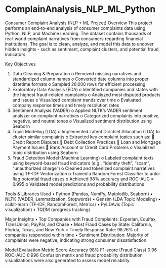 # ComplainAnalysis_NLP_ML_Python
Consumer Complaint Analysis (NLP + ML Project)
Overview
This project performs an end-to-end analysis of consumer complaints data using Python, NLP, and Machine Learning. The dataset contains thousands of real-world complaint narratives from consumers regarding financial institutions.
The goal is to clean, analyze, and model this data to uncover hidden insights - such as sentiment, complaint clusters, and potential fraud indicators.

Key Objectives
1.	Data Cleaning & Preparation
o	Removed missing narratives and standardized column names
o	Converted date columns into proper datetime formats
o	Sampled 20,000 rows for efficient processing
2.	Exploratory Data Analysis (EDA)
o	Identified companies and states with the highest fraud-related complaints
o	Analyzed most disputed products and issues
o	Visualized complaint trends over time
o	Evaluated company response times and timely resolution rates
3.	Sentiment Analysis (VADER)
o	Applied NLTK’s VADER sentiment analyzer on complaint narratives
o	Categorized complaints into positive, negative, and neutral tones
o	Visualized sentiment distribution using Seaborn
4.	Topic Modeling (LDA)
o	Implemented Latent Dirichlet Allocation (LDA) to cluster similar complaints
o	Extracted key complaint topics such as:
	Credit Report Disputes
	Debt Collection Practices
	Loan and Mortgage Payment Issues
	Bank Account or Credit Card Problems
o	Visualized topic distribution using Seaborn
5.	Fraud Detection Model (Machine Learning)
o	Labeled complaint texts using keyword-based fraud indicators (e.g., “identity theft”, “scam”, “unauthorized charge”)
o	Cleaned and tokenized complaint narratives using TF-IDF Vectorization
o	Trained a Random Forest Classifier to auto-flag potential fraud cases
o	Achieved 98% accuracy and ROC-AUC = 0.995
o	Validated model predictions and probability distributions

Tools & Libraries Used
•	Python (Pandas, NumPy, Matplotlib, Seaborn)
•	NLTK (VADER, Lemmatization, Stopwords)
•	Gensim (LDA Topic Modeling)
•	scikit-learn (TF-IDF, RandomForest, Metrics)
•	PyLDAvis (Topic visualization)
•	TQDM (progress tracking)

Major Insights
•	Top Companies with Fraud Complaints: Experian, Equifax, TransUnion, PayPal, and Chase
•	Most Fraud Cases by State: California, Florida, Texas, and New York
•	Timely Response Rate: 98.76% of companies responded within time
•	Sentiment Distribution: Majority of complaints were negative, indicating strong consumer dissatisfaction

Model Evaluation
Metric	Score
Accuracy	98%
F1-score (Fraud Class)	0.96
ROC-AUC	0.996
Confusion matrix and fraud probability distribution visualizations were also generated to assess model reliability.

